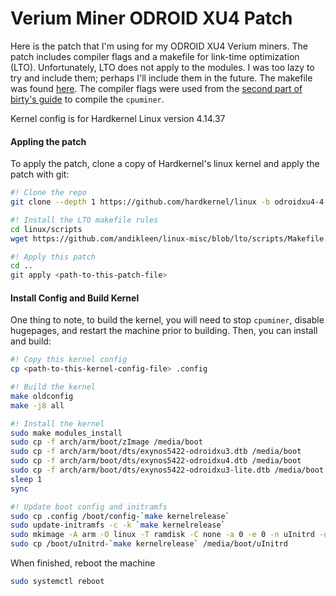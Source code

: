Verium Miner ODROID XU4 Patch
=============================
Here is the patch that I'm using for my ODROID XU4 Verium miners. The patch
includes compiler flags and a makefile for link-time optimization (LTO).
Unfortunately, LTO does not apply to the modules. I was too lazy to try and
include them; perhaps I'll include them in the future. The makefile was found
[here](https://github.com/andikleen/linux-misc/blob/lto/scripts/Makefile.lto).
The compiler flags were used from the [second part of birty's guide](https://steemit.com/verium/@birty/cpu-mining-is-back-a-complete-how-to-guide-and-profit-analysis-for-verium-mining-on-a-farm-of-single-board-computers-part-2b)
to compile the `cpuminer`.

Kernel config is for Hardkernel Linux version 4.14.37

#### Appling the patch
To apply the patch, clone a copy of Hardkernel's linux kernel and apply the
patch with git:
```bash 
#! Clone the repo
git clone --depth 1 https://github.com/hardkernel/linux -b odroidxu4-4.14.y

#! Install the LTO makefile rules
cd linux/scripts
wget https://github.com/andikleen/linux-misc/blob/lto/scripts/Makefile.lto

#! Apply this patch
cd ..
git apply <path-to-this-patch-file>
```

#### Install Config and Build Kernel
One thing to note, to build the kernel, you will need to stop `cpuminer`,
disable hugepages, and restart the machine prior to building. Then, you can
install and build:
```bash
#! Copy this kernel config
cp <path-to-this-kernel-config-file> .config

#! Build the kernel
make oldconfig
make -j8 all

#! Install the kernel
sudo make modules_install                                                       
sudo cp -f arch/arm/boot/zImage /media/boot                                     
sudo cp -f arch/arm/boot/dts/exynos5422-odroidxu3.dtb /media/boot               
sudo cp -f arch/arm/boot/dts/exynos5422-odroidxu4.dtb /media/boot               
sudo cp -f arch/arm/boot/dts/exynos5422-odroidxu3-lite.dtb /media/boot          
sleep 1                                                                         
sync

#! Update boot config and initramfs
sudo cp .config /boot/config-`make kernelrelease`                               
sudo update-initramfs -c -k `make kernelrelease`                                
sudo mkimage -A arm -O linux -T ramdisk -C none -a 0 -e 0 -n uInitrd -d /boot/initrd.img-`make kernelrelease` /boot/uInitrd-`make kernelrelease`
sudo cp /boot/uInitrd-`make kernelrelease` /media/boot/uInitrd                  
```

When finished, reboot the machine
```bash
sudo systemctl reboot
```
